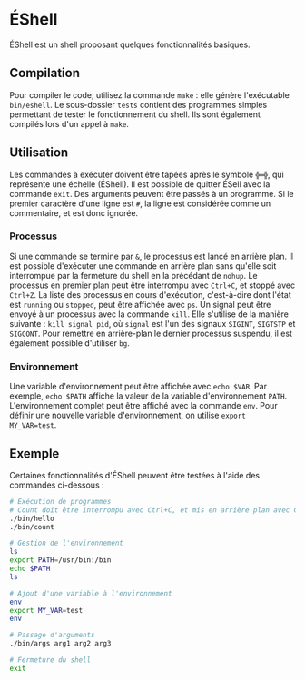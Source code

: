# ÉShell

ÉShell est un shell proposant quelques fonctionnalités basiques.

## Compilation

Pour compiler le code, utilisez la commande `make` : elle génère l'exécutable `bin/eshell`.
Le sous-dossier `tests` contient des programmes simples permettant de tester le fonctionnement du shell. Ils sont également compilés lors d'un appel à `make`.

## Utilisation

Les commandes à exécuter doivent être tapées après le symbole `╬═╬`, qui représente une échelle (ÉShell). Il est possible de quitter ÉSell avec la commande `exit`. Des arguments peuvent être passés à un programme. Si le premier caractère d'une ligne est `#`, la ligne est considérée comme un commentaire, et est donc ignorée.

### Processus
Si une commande se termine par `&`, le processus est lancé en arrière plan. Il est possible d'exécuter une commande en arrière plan sans qu'elle soit interrompue par la fermeture du shell en la précédant de `nohup`. Le processus en premier plan peut être interrompu avec `Ctrl+C`, et stoppé avec `Ctrl+Z`. La liste des processus en cours d'exécution, c'est-à-dire dont l'état est `running` ou `stopped`, peut être affichée avec `ps`.
Un signal peut être envoyé à un processus avec la commande `kill`. Elle s'utilise de la manière suivante : `kill signal pid`, où `signal` est l'un des signaux `SIGINT`, `SIGTSTP` et `SIGCONT`. Pour remettre en arrière-plan le dernier processus suspendu, il est également possible d'utiliser `bg`.

### Environnement
Une variable d'environnement peut être affichée avec `echo $VAR`. Par exemple, `echo $PATH` affiche la valeur de la variable d'environnement `PATH`. L'environnement complet peut être affiché avec la commande `env`. Pour définir une nouvelle variable d'environnement, on utilise `export MY_VAR=test`.

## Exemple

Certaines fonctionnalités d'ÉShell peuvent être testées à l'aide des commandes ci-dessous :

```bash
# Exécution de programmes
# Count doit être interrompu avec Ctrl+C, et mis en arrière plan avec Ctrl+Z
./bin/hello
./bin/count

# Gestion de l'environnement
ls
export PATH=/usr/bin:/bin
echo $PATH
ls

# Ajout d'une variable à l'environnement
env
export MY_VAR=test
env

# Passage d'arguments
./bin/args arg1 arg2 arg3

# Fermeture du shell
exit
```
